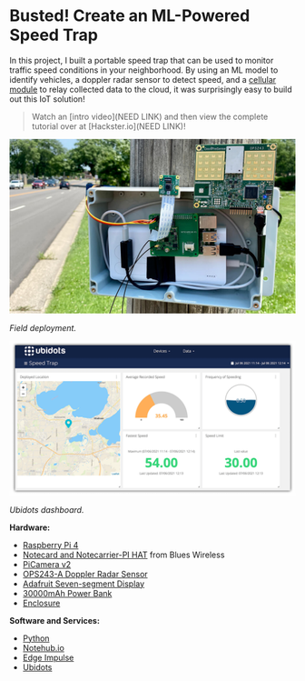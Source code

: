 # Busted! Create an ML-Powered Speed Trap

In this project, I built a portable speed trap that can be used to monitor
traffic speed conditions in your neighborhood. By using an ML model to identify
vehicles, a doppler radar sensor to detect speed, and a
[cellular module](https://blues.io/?utm_source=github&utm_medium=web&utm_campaign=featured-project&utm_content=speedtrap)
to relay collected data to the cloud, it was surprisingly easy to build out this
IoT solution!

> Watch an [intro video](NEED LINK) and then view the complete tutorial over at
> [Hackster.io](NEED LINK)!

![field deployment](speed-trap-final.jpg)

_Field deployment._

![ubidots dashboard](ubidots-dashboard.png)

_Ubidots dashboard._

**Hardware:**

- [Raspberry Pi 4](https://www.raspberrypi.org/products/raspberry-pi-4-model-b/)
- [Notecard and Notecarrier-PI HAT](https://blues.io/products/?utm_source=github&utm_medium=web&utm_campaign=featured-project&utm_content=speedtrap)
  from Blues Wireless
- [PiCamera v2](https://www.raspberrypi.org/products/camera-module-v2/)
- [OPS243-A Doppler Radar Sensor](https://omnipresense.com/product/ops243-doppler-radar-sensor/)
- [Adafruit Seven-segment Display](https://www.adafruit.com/product/879)
- [30000mAh Power Bank](https://smile.amazon.com/gp/product/B07H5T9J4L/ref=ppx_yo_dt_b_asin_title_o02_s02?ie=UTF8&psc=1)
- [Enclosure](https://smile.amazon.com/gp/product/B07NSTRJN7/ref=ppx_yo_dt_b_asin_title_o02_s02?ie=UTF8&psc=1)

**Software and Services:**

- [Python](https://www.python.org/)
- [Notehub.io](https://blues.io/services/?utm_source=github&utm_medium=web&utm_campaign=featured-project&utm_content=speedtrap)
- [Edge Impulse](https://www.edgeimpulse.com/)
- [Ubidots](https://ubidots.com/)

